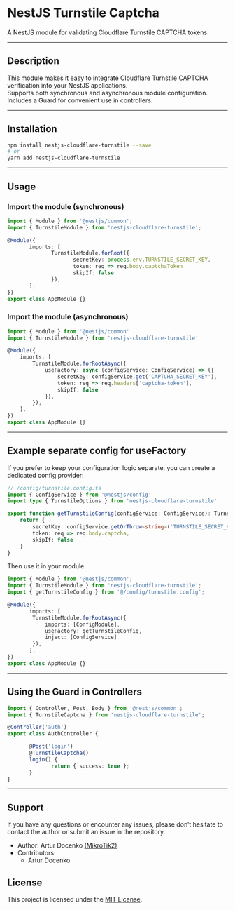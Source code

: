 # NestJS Turnstile Captcha

A NestJS module for validating Cloudflare Turnstile CAPTCHA tokens.

---

## Description

This module makes it easy to integrate Cloudflare Turnstile CAPTCHA verification into your NestJS applications.  
Supports both synchronous and asynchronous module configuration. Includes a Guard for convenient use in controllers.

---

## Installation

```bash
npm install nestjs-cloudflare-turnstile --save
# or
yarn add nestjs-cloudflare-turnstile
```

---

## Usage

### Import the module (synchronous)

```typescript
import { Module } from '@nestjs/common';
import { TurnstileModule } from 'nestjs-cloudflare-turnstile';

@Module({
       imports: [
              TurnstileModule.forRoot({
                     secretKey: process.env.TURNSTILE_SECRET_KEY,
                     token: req => req.body.captchaToken
                     skipIf: false
              }),
       ],
})
export class AppModule {}
```

### Import the module (asynchronous)

```typescript
import { Module } from '@nestjs/common'
import { TurnstileModule } from 'nestjs-cloudflare-turnstile'

@Module({
	imports: [
		TurnstileModule.forRootAsync({
			useFactory: async (configService: ConfigService) => ({
				secretKey: configService.get('CAPTCHA_SECRET_KEY'),
				token: req => req.headers['captcha-token'],
				skipIf: false
			}),
		}),
	],
})
export class AppModule {}
```

---

## Example separate config for useFactory

If you prefer to keep your configuration logic separate, you can create a dedicated config provider:

```typescript
// /config/turnstile.config.ts
import { ConfigService } from '@nestjs/config'
import type { TurnstileOptions } from 'nestjs-cloudflare-turnstile'

export function getTurnstileConfig(configService: ConfigService): TurnstileOptions {
	return {
		secretKey: configService.getOrThrow<string>('TURNSTILE_SECRET_KEY'),
		token: req => req.body.captcha,
		skipIf: false
	}
}
```

Then use it in your module:

```typescript
import { Module } from '@nestjs/common';
import { TurnstileModule } from 'nestjs-cloudflare-turnstile';
import { getTurnstileConfig } from '@/config/turnstile.config';

@Module({
       imports: [
		TurnstileModule.forRootAsync({
			imports: [ConfigModule],
			useFactory: getTurnstileConfig,
			inject: [ConfigService]
		}),
       ],
})
export class AppModule {}
```

---

## Using the Guard in Controllers

```typescript
import { Controller, Post, Body } from '@nestjs/common';
import { TurnstileCaptcha } from 'nestjs-cloudflare-turnstile';

@Controller('auth')
export class AuthController {

       @Post('login')
       @TurnstileCaptcha()
       login() {
              return { success: true };
       }
}
```

---

## Support

If you have any questions or encounter any issues, please don’t hesitate to contact the author or submit an issue in the repository.

- Author: Artur Docenko [(MikroTik2)](https://docenko.vercel.app)
- Contributors:
  - Artur Docenko

## License

This project is licensed under the [MIT License](LICENSE).